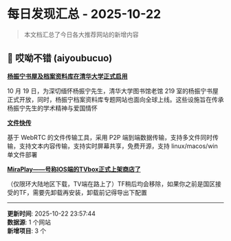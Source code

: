 # 每日发现汇总 - 2025-10-22

> 本文档汇总了今日各大推荐网站的新增内容

## 🔧 哎呦不错 (aiyoubucuo)

**[杨振宁书屋及档案资料库在清华大学正式启用](https://mp.weixin.qq.com/s/qH9hOHxzCOI4Vd0UhB5Zjw)**
  
10 月 19 日，为深切缅怀杨振宁先生，清华大学图书馆老馆 219 室的杨振宁书屋正式开放，同时，杨振宁档案资料库专题网站也面向全球上线。这些设施旨在传承杨振宁先生的学术精神与爱国情怀

**[文件快传](https://transfer.52python.cn/)**
  
基于 WebRTC 的文件传输工具，采用 P2P 端到端数据传输，支持多文件同时传输，支持文本内容传输，支持实时屏幕共享，免费开源，支持 linux/macos/win 单文件部署

**[MiraPlay——号称IOS端的TVbox正式上架商店了](https://apps.apple.com/us/app/miraplay/id6749287494)**
  
（仅限环大陆地区下载，TV端在路上了）TF稍后均会移除，如果你之前是国区接受的TF，需要先卸载再安装，卸载前记得导出下配置


---

**更新时间**: 2025-10-22 23:57:44  
**数据源**: 1 个网站  
**新增项目**: 3 个  

<!-- Generated by Daily News Aggregator -->